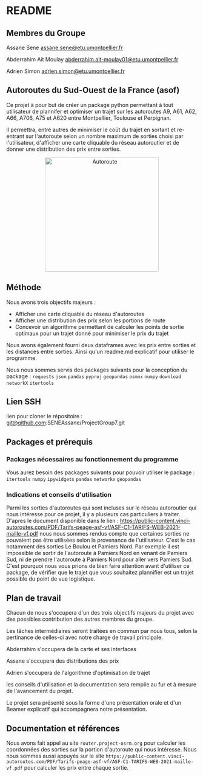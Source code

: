 # README

## Membres du Groupe

Assane Sene assane.sene@etu.umontpellier.fr

Abderrahim Ait Moulay abderrahim.ait-moulay01@etu.umontpellier.fr

Adrien Simon adrien.simon@etu.umontpellier.fr


## Autoroutes du Sud-Ouest de la France (asof)

Ce projet à pour but de créer un package python permettant à tout utilisateur de plannifer et optimiser un trajet sur les autoroutes A9, A61, A62, A66, A706, A75 et A620 entre Montpellier, Toulouse et Perpignan.

Il permettra, entre autres de minimiser le coût du trajet en sortant et re-entrant sur l'autoroute selon un nombre maximum de sorties choisi par l'utilisateur, d'afficher une carte cliquable du réseau autoroutier et de donner une distribution des prix entre sorties.

<p align="center">
  <img src="https://github.com/abderrahim-ait/ProjectGroup7/blob/main/Doc/source/carte.png" width="300" title="Autoroute">
</p>

## Méthode 

Nous avons trois objectifs majeurs :

- Afficher une carte cliquable du réseau d'autoroutes
- Afficher une distribution des prix selon les portions de route
- Concevoir un algorithme permettant de calculer les points de sortie optimaux pour un trajet donné pour minimiser le prix du trajet 


Nous avons également fourni deux dataframes avec les prix entre sorties et les distances entre sorties. Ainsi qu'un readme.md explicatif pour utiliser le programme. 

Nous nous sommes servis des packages suivants pour la conception du package : `requests` `json` `pandas` `pyproj` `geopandas` `osmnx` `numpy` `download` `networkX` `itertools`



## Lien SSH 

lien pour cloner le répositoire : git@github.com:SENEAssane/ProjectGroup7.git

## Packages et prérequis

### Packages nécessaires au fonctionnement du programme

Vous aurez besoin des packages suivants pour pouvoir utiliser le package : `itertools` `numpy` `ipywidgets` `pandas` `networkx` `geopandas`

### Indications et conseils d'utilisation

Parmi les sorties d'autoroutes qui sont incluses sur le réseau autoroutier qui nous intéresse pour ce projet, il y a plusieurs cas particuliers à traiter. D'apres le document disponible dans le lien : https://public-content.vinci-autoroutes.com/PDF/Tarifs-peage-asf-vf/ASF-C1-TARIFS-WEB-2021-maille-vf.pdf nous nous sommes rendus compte que certaines sorties ne pouvaient pas être utilisées selon la provenance de l'utilisateur. C'est le cas notamment des sorties Le Boulou et Pamiers Nord. Par exemple il est impossible de sortir de l'autoroute à Pamiers Nord en venant de Pamiers Sud, ni de prendre l'autoroute à Pamiers Nord pour aller vers Pamiers Sud. C'est pourquoi nous vous prions de bien faire attention avant d'utiliser ce package, de vérifier que le trajet que vous souhaitez plannifier est un trajet possible du point de vue logistique.


## Plan de travail

Chacun de nous s'occupera d'un des trois objectifs majeurs du projet avec des possibles contribution des autres membres du groupe.

Les tâches intermédiaires seront traitées en commun par nous tous, selon la pertinance de celles-ci avec notre charge de travail principale.



Abderrahim s'occupera de la carte et ses interfaces

Assane s'occupera des distributions des prix

Adrien s'occupera de l'algorithme d'optimisation de trajet

les conseils d'utilisation et la documentation sera remplie au fur et à mesure de l'avancement du projet.

Le projet sera présenté sous la forme d'une présentation orale et d'un Beamer explicatif qui accompagnera notre présentation.

## Documentation et références

Nous avons fait appel au site `router.project-osrm.org` pour calculer les coordonnées des sorties sur la portion d'autoroute qui nous intéresse. Nous nous sommes aussi appuyés sur le site `https://public-content.vinci-autoroutes.com/PDF/Tarifs-peage-asf-vf/ASF-C1-TARIFS-WEB-2021-maille-vf.pdf` pour calculer les prix entre chaque sortie. 
